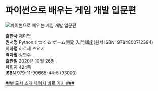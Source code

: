 # 파이썬으로 배우는 게임 개발 입문편
![파이썬으로 배우는 게임 개발 입문편]()

**출판사** 제이펍  
**원서명** Pythonでつくる ゲーム開発 入門講座(원서 ISBN: 9784800712394)  
**저자명** 히로세 츠요시  
**역자명** 김연수  
**출판일** 2020년 10월 26일  
**페이지** 424쪽    
**ISBN**  979-11-90665-44-5 (93000)  

[### 도서 소개 페이지 바로 가기 ###]()  